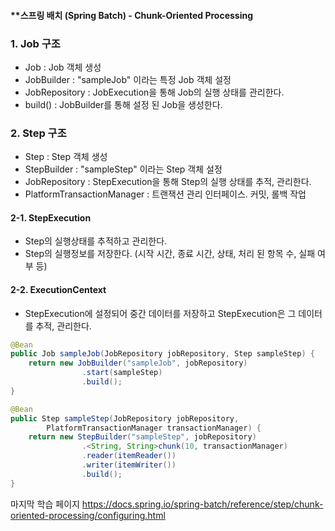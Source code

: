 #### **스프링 배치 (Spring Batch) - Chunk-Oriented Processing

### 1. Job 구조
- Job : Job 객체 생성
- JobBuilder : "sampleJob" 이라는 특정 Job 객체 설정
- JobRepository : JobExecution을 통해 Job의 실행 상태를 관리한다.
- build() : JobBuilder를 통해 설정 된 Job을 생성한다.

### 2. Step 구조
- Step : Step 객체 생성
- StepBuilder : "sampleStep" 이라는 Step 객체 설정
- JobRepository : StepExecution을 통해 Step의 실행 상태를 추적, 관리한다.
- PlatformTransactionManager : 트랜잭션 관리 인터페이스. 커밋, 롤백 작업

#### 2-1. StepExecution
- Step의 실행상태를 추적하고 관리한다.
- Step의 실행정보를 저장한다. (시작 시간, 종료 시간, 상태, 처리 된 항목 수, 실패 여부 등)

#### 2-2. ExecutionCentext
- StepExecution에 설정되어 중간 데이터를 저장하고 StepExecution은 그 데이터를 추적, 관리한다.


```java
@Bean
public Job sampleJob(JobRepository jobRepository, Step sampleStep) {
    return new JobBuilder("sampleJob", jobRepository)
                .start(sampleStep)
                .build();
}

@Bean
public Step sampleStep(JobRepository jobRepository, 
		PlatformTransactionManager transactionManager) { 
	return new StepBuilder("sampleStep", jobRepository)
				.<String, String>chunk(10, transactionManager) 
				.reader(itemReader())
				.writer(itemWriter())
				.build();
}
```


마지막 학습 페이지
https://docs.spring.io/spring-batch/reference/step/chunk-oriented-processing/configuring.html